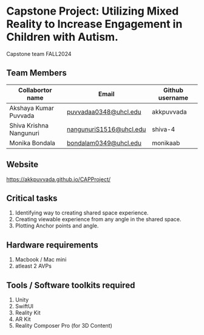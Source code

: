 # Capstone Project: Utilizing Mixed Reality to Increase Engagement in Children with Autism.
Capstone team FALL2024

## Team Members

| Collabortor name        | Email                   | Github username |
| ----------------------- | ----------------------- | --------------- |
| Akshaya Kumar Puvvada   | puvvadaa0348@uhcl.edu   | akkpuvvada      |
| Shiva Krishna Nangunuri | nangunuriS1516@uhcl.edu | shiva-4         |
| Monika Bondala          | bondalam0349@uhcl.edu   | monikaab        |

## Website

https://akkpuvvada.github.io/CAPProject/

## Critical tasks

1. Identifying way to creating shared space experience.
2. Creating viewable experience from any angle in the shared space.
3. Plotting Anchor points and angle.

## Hardware requirements

1. Macbook / Mac mini
2. atleast 2 AVPs

## Tools / Software toolkits required

1. Unity
2. SwiftUI
3. Reality Kit 
4. AR Kit
5. Reality Composer Pro (for 3D Content)